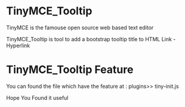 # TinyMCE_Tooltip

TinyMCE is the famouse open source web based text editor

TinyMCE_Tooltip is tool to add a bootstrap tooltip title to HTML Link - Hyperlink

# TinyMCE_Tooltip Feature

You can found the file which have the feature at :
plugins>> tiny-init.js

Hope You Found it useful
